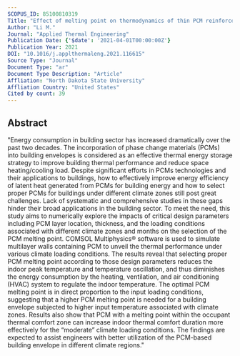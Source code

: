 ```yaml
---
SCOPUS_ID: 85100810319
Title: "Effect of melting point on thermodynamics of thin PCM reinforced residential frame walls in different climate zones"
Author: "Li M."
Journal: "Applied Thermal Engineering"
Publication Date: {'$date': '2021-04-01T00:00:00Z'}
Publication Year: 2021
DOI: "10.1016/j.applthermaleng.2021.116615"
Source Type: "Journal"
Document Type: "ar"
Document Type Description: "Article"
Affliation: "North Dakota State University"
Affliation Country: "United States"
Cited by count: 39
---
```


## Abstract
"Energy consumption in building sector has increased dramatically over the past two decades. The incorporation of phase change materials (PCMs) into building envelopes is considered as an effective thermal energy storage strategy to improve building thermal performance and reduce space heating/cooling load. Despite significant efforts in PCMs technologies and their applications to buildings, how to effectively improve energy efficiency of latent heat generated from PCMs for building energy and how to select proper PCMs for buildings under different climate zones still post great challenges. Lack of systematic and comprehensive studies in these gaps hinder their broad applications in the building sector. To meet the need, this study aims to numerically explore the impacts of critical design parameters including PCM layer location, thickness, and the loading conditions associated with different climate zones and months on the selection of the PCM melting point. COMSOL Multiphysics® software is used to simulate multilayer walls containing PCM to unveil the thermal performance under various climate loading conditions. The results reveal that selecting proper PCM melting point according to those design parameters reduces the indoor peak temperature and temperature oscillation, and thus diminishes the energy consumption by the heating, ventilation, and air conditioning (HVAC) system to regulate the indoor temperature. The optimal PCM melting point is in direct proportion to the input loading conditions, suggesting that a higher PCM melting point is needed for a building envelope subjected to higher input temperature associated with climate zones. Results also show that PCM with a melting point within the occupant thermal comfort zone can increase indoor thermal comfort duration more effectively for the “moderate” climate loading conditions. The findings are expected to assist engineers with better utilization of the PCM-based building envelope in different climate regions."
